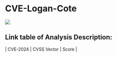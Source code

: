 # CVE-Logan-Cote
![](https://github.com/logan-cote/CVEs/blob/main/logo.webp)


## Link table of Analysis Description:



| CVE-2024  | CVSS Vector | Score |

